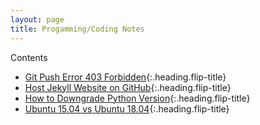 ```yaml
---
layout: page
title: Progamming/Coding Notes
---
```


Contents

* [Git Push Error 403 Forbidden]{:.heading.flip-title}
* [Host Jekyll Website on GitHub]{:.heading.flip-title}
* [How to Downgrade Python Version]{:.heading.flip-title}
* [Ubuntu 15.04 vs Ubuntu 18.04]{:.heading.flip-title}

[Git Push Error 403 Forbidden]: Git-Push-Error-403-Forbidden.md
[Host Jekyll Website on GitHub]: Host-Jekyll-Github.md
[How to Downgrade Python Version]: Downgrade-Python.md
[Ubuntu 15.04 vs Ubuntu 18.04]: Ubuntu15vsUbuntu18.md
